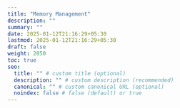 ```yaml
---
title: "Memory Management"
description: ""
summary: ""
date: 2025-01-12T21:16:29+05:30
lastmod: 2025-01-12T21:16:29+05:30
draft: false
weight: 2050
toc: true
seo:
  title: "" # custom title (optional)
  description: "" # custom description (recommended)
  canonical: "" # custom canonical URL (optional)
  noindex: false # false (default) or true
---
```

